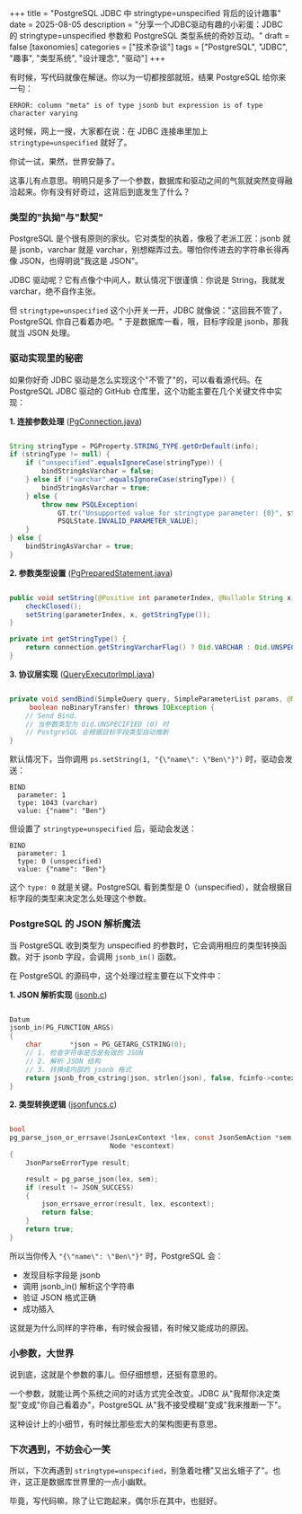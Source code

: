 +++
title = "PostgreSQL JDBC 中 stringtype=unspecified 背后的设计趣事"
date = 2025-08-05
description = "分享一个JDBC驱动有趣的小彩蛋：JDBC 的 stringtype=unspecified 参数和 PostgreSQL 类型系统的奇妙互动。"
draft = false
[taxonomies]
categories = ["技术杂谈"]
tags = ["PostgreSQL", "JDBC", "趣事", "类型系统", "设计理念", "驱动"]
+++

有时候，写代码就像在解谜。你以为一切都按部就班，结果 PostgreSQL 给你来一句：

```
ERROR: column "meta" is of type jsonb but expression is of type character varying
```

这时候，网上一搜，大家都在说：在 JDBC 连接串里加上 `stringtype=unspecified` 就好了。

你试一试，果然，世界安静了。

这事儿有点意思。明明只是多了一个参数，数据库和驱动之间的气氛就突然变得融洽起来。你有没有好奇过，这背后到底发生了什么？

<!--more-->

### 类型的"执拗"与"默契"

PostgreSQL 是个很有原则的家伙。它对类型的执着，像极了老派工匠：jsonb 就是 jsonb，varchar 就是 varchar，别想糊弄过去。哪怕你传进去的字符串长得再像 JSON，也得明说"我这是 JSON"。

JDBC 驱动呢？它有点像个中间人，默认情况下很谨慎：你说是 String，我就发 varchar，绝不自作主张。

但 `stringtype=unspecified` 这个小开关一开，JDBC 就像说："这回我不管了，PostgreSQL 你自己看着办吧。" 于是数据库一看，哦，目标字段是 jsonb，那我就当 JSON 处理。

### 驱动实现里的秘密

如果你好奇 JDBC 驱动是怎么实现这个"不管了"的，可以看看源代码。在 PostgreSQL JDBC 驱动的 GitHub 仓库里，这个功能主要在几个关键文件中实现：

**1. 连接参数处理** ([PgConnection.java](https://github.com/pgjdbc/pgjdbc/blob/master/pgjdbc/src/main/java/org/postgresql/jdbc/PgConnection.java#L327))
```java

String stringType = PGProperty.STRING_TYPE.getOrDefault(info);
if (stringType != null) {
    if ("unspecified".equalsIgnoreCase(stringType)) {
        bindStringAsVarchar = false;
    } else if ("varchar".equalsIgnoreCase(stringType)) {
        bindStringAsVarchar = true;
    } else {
        throw new PSQLException(
            GT.tr("Unsupported value for stringtype parameter: {0}", stringType),
            PSQLState.INVALID_PARAMETER_VALUE);
    }
} else {
    bindStringAsVarchar = true;
}
```

**2. 参数类型设置** ([PgPreparedStatement.java](https://github.com/pgjdbc/pgjdbc/blob/master/pgjdbc/src/main/java/org/postgresql/jdbc/PgPreparedStatement.java#L388))
```java

public void setString(@Positive int parameterIndex, @Nullable String x) throws SQLException {
    checkClosed();
    setString(parameterIndex, x, getStringType());
}

private int getStringType() {
    return connection.getStringVarcharFlag() ? Oid.VARCHAR : Oid.UNSPECIFIED;
}
```

**3. 协议层实现** ([QueryExecutorImpl.java](https://github.com/pgjdbc/pgjdbc/blob/master/pgjdbc/src/main/java/org/postgresql/core/v3/QueryExecutorImpl.java#L1659))
```java

private void sendBind(SimpleQuery query, SimpleParameterList params, @Nullable Portal portal,
	 boolean noBinaryTransfer) throws IOException {
    // Send Bind.
    // 当参数类型为 Oid.UNSPECIFIED (0) 时
    // PostgreSQL 会根据目标字段类型自动推断
}
```

默认情况下，当你调用 `ps.setString(1, "{\"name\": \"Ben\"}")` 时，驱动会发送：
```
BIND
  parameter: 1
  type: 1043 (varchar)
  value: {"name": "Ben"}
```

但设置了 `stringtype=unspecified` 后，驱动会发送：
```
BIND
  parameter: 1
  type: 0 (unspecified)
  value: {"name": "Ben"}
```

这个 `type: 0` 就是关键。PostgreSQL 看到类型是 0（unspecified），就会根据目标字段的类型来决定怎么处理这个参数。

### PostgreSQL 的 JSON 解析魔法

当 PostgreSQL 收到类型为 unspecified 的参数时，它会调用相应的类型转换函数。对于 jsonb 字段，会调用 `jsonb_in()` 函数。

在 PostgreSQL 的源码中，这个处理过程主要在以下文件中：

**1. JSON 解析实现** ([jsonb.c](https://github.com/postgres/postgres/blob/master/src/backend/utils/adt/jsonb.c#L73))
```c

Datum
jsonb_in(PG_FUNCTION_ARGS)
{
    char       *json = PG_GETARG_CSTRING(0);
    // 1. 检查字符串是否是有效的 JSON
    // 2. 解析 JSON 结构  
    // 3. 转换成内部的 jsonb 格式
    return jsonb_from_cstring(json, strlen(json), false, fcinfo->context);
}
```

**2. 类型转换逻辑** ([jsonfuncs.c](https://github.com/postgres/postgres/blob/master/src/backend/utils/adt/jsonfuncs.c#L518))
```c

bool
pg_parse_json_or_errsave(JsonLexContext *lex, const JsonSemAction *sem,
						 Node *escontext)
{
	JsonParseErrorType result;

	result = pg_parse_json(lex, sem);
	if (result != JSON_SUCCESS)
	{
		json_errsave_error(result, lex, escontext);
		return false;
	}
	return true;
}
```

所以当你传入 `"{\"name\": \"Ben\"}"` 时，PostgreSQL 会：
- 发现目标字段是 jsonb
- 调用 jsonb_in() 解析这个字符串
- 验证 JSON 格式正确
- 成功插入

这就是为什么同样的字符串，有时候会报错，有时候又能成功的原因。

### 小参数，大世界

说到底，这就是个参数的事儿。但仔细想想，还挺有意思的。

一个参数，就能让两个系统之间的对话方式完全改变。JDBC 从"我帮你决定类型"变成"你自己看着办"，PostgreSQL 从"我不接受模糊"变成"我来推断一下"。

这种设计上的小细节，有时候比那些宏大的架构图更有意思。

### 下次遇到，不妨会心一笑

所以，下次再遇到 `stringtype=unspecified`，别急着吐槽"又出幺蛾子了"。也许，这正是数据库世界里的一点小幽默。

毕竟，写代码嘛，除了让它跑起来，偶尔乐在其中，也挺好。 

